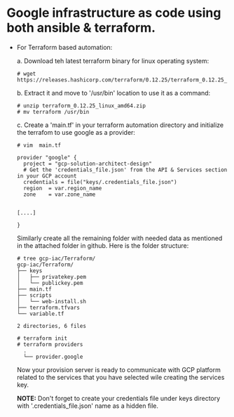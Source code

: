 # Google infrastructure as code using both ansible &amp; terraform.

- For Terraform based automation:

    a. Download teh latest terraform binary for linux operating system:
    ```
    # wget https://releases.hashicorp.com/terraform/0.12.25/terraform_0.12.25_linux_amd64.zip
    ```

    b. Extract it and move to '/usr/bin' location to use it as a command:
    ```
    # unzip terraform_0.12.25_linux_amd64.zip
    # mv terraform /usr/bin
    ```

    c. Create a 'main.tf' in your terraform automation directory and initialize the terrafom to use google as a provider:
    ```
    # vim  main.tf
      
    provider "google" {
      project = "gcp-solution-architect-design"
      # Get the 'credentials_file.json' from the API & Services section in your GCP account
      credentials = file("keys/.credentials_file.json")  
      region  = var.region_name
      zone    = var.zone_name


    [....]

    }
    ```

    Similarly create all the remaining folder with needed data as mentioned in the attached folder in github.
    Here is the folder structure:
    ```
    # tree gcp-iac/Terraform/
    gcp-iac/Terraform/
    ├── keys
    │   ├── privatekey.pem
    │   └── publickey.pem
    ├── main.tf
    ├── scripts
    │   └── web-install.sh
    ├── terraform.tfvars
    └── variable.tf

    2 directories, 6 files
    ```

    ```
    # terraform init
    # terraform providers
      .
      └── provider.google
    ```

    Now your provision server is ready to communicate with GCP platform related to the services that you have selected wile creating the services key.

    **NOTE:** Don't forget to create your credentials file under keys directory with '.credentials_file.json' name as a hidden file.   
